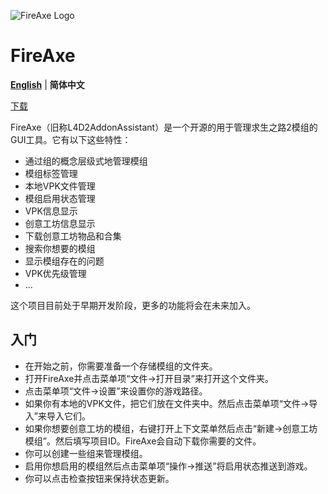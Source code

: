 ![FireAxe Logo](FireAxe.GUI/Assets/AppLogo.ico)
# FireAxe
**[English](README.md)** | **简体中文**

[下载](https://github.com/ktxiaok/FireAxe/releases)

FireAxe（旧称L4D2AddonAssistant）是一个开源的用于管理求生之路2模组的GUI工具。它有以下这些特性：
- 通过组的概念层级式地管理模组
- 模组标签管理
- 本地VPK文件管理
- 模组启用状态管理
- VPK信息显示
- 创意工坊信息显示
- 下载创意工坊物品和合集
- 搜索你想要的模组
- 显示模组存在的问题
- VPK优先级管理
- ...

这个项目目前处于早期开发阶段，更多的功能将会在未来加入。
## 入门
- 在开始之前，你需要准备一个存储模组的文件夹。
- 打开FireAxe并点击菜单项“文件->打开目录”来打开这个文件夹。
- 点击菜单项“文件->设置”来设置你的游戏路径。
- 如果你有本地的VPK文件，把它们放在文件夹中。然后点击菜单项“文件->导入”来导入它们。
- 如果你想要创意工坊的模组，右键打开上下文菜单然后点击“新建->创意工坊模组”。然后填写项目ID。FireAxe会自动下载你需要的文件。
- 你可以创建一些组来管理模组。
- 启用你想启用的模组然后点击菜单项“操作->推送”将启用状态推送到游戏。
- 你可以点击检查按钮来保持状态更新。